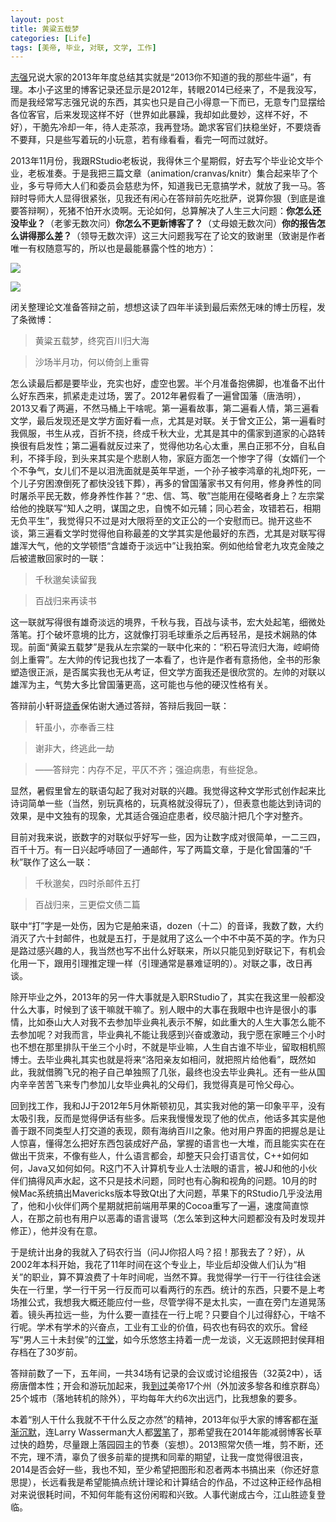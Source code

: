 ```yaml
---
layout: post
title: 黄粱五载梦
categories: [Life]
tags: [美帝, 毕业, 对联, 文学, 工作]
---
```


[志强](http://zhiqiang.org)兄说大家的2013年年度总结其实就是“2013你不知道的我的那些牛逼”，有理。本小子这里的博客记录还显示是2012年，转眼2014已经来了，不是我没写，而是我经常写志强兄说的东西，其实也只是自己小得意一下而已，无意专门显摆给各位客官，后来发现这样不好（世界如此暴躁，我却如此曼妙，这样不好，不好），干脆先冷却一年，待人走茶凉，我再登场。跪求客官们扶稳坐好，不要烧香不要拜，只是些写着玩的小玩意，若有缘看看，看完一呵而过就好。

2013年11月份，我跟RStudio老板说，我得休三个星期假，好去写个毕业论文毕个业，老板准奏。于是我把三篇文章（animation/cranvas/knitr）集合起来毕了个业，多亏导师大人们和委员会慈悲为怀，知道我已无意搞学术，就放了我一马。答辩时导师大人显得很紧张，见我还有闲心在答辩前先吃批萨，说算你狠（到底是谁要答辩啊），死猪不怕开水烫啊。无论如何，总算解决了人生三大问题：**你怎么还没毕业？**（老爹无数次问）**你怎么不更新博客了？**（丈母娘无数次问）**你的报告怎么讲得那么差？**（领导无数次评）这三大问题我写在了论文的致谢里（致谢是作者唯一有权随意写的，所以也是最能暴露个性的地方）：

![](http://i.imgur.com/1fmkExQ.png)

![](http://i.imgur.com/MGe20J4.png)

闭关整理论文准备答辩之前，想想这读了四年半读到最后索然无味的博士历程，发了条微博：

> 黄粱五载梦，终究百川归大海

> 沙场半月功，何以倚剑上重霄

怎么读最后都是要毕业，充实也好，虚空也罢。半个月准备抱佛脚，也准备不出什么好东西来，抓紧走走过场，罢了。2012年暑假看了一遍曾国藩（唐浩明），2013又看了两遍，不然马桶上干啥呢。第一遍看故事，第二遍看人情，第三遍看文学，最后发现还是文学方面好看一点，尤其是对联。关于曾文正公，第一遍看时我佩服，书生从戎，百折不挠，终成千秋大业，尤其是其中的儒家到道家的心路转换很有启发性；第二遍看就反过来了，觉得他功名心太重，黑白正邪不分，自私自利，不择手段，到头来其实是个悲剧人物，家庭方面怎一个惨字了得（女婿们一个个不争气，女儿们不是以泪洗面就是英年早逝，一个孙子被李鸿章的礼炮吓死，一个儿子穷困潦倒死了都快没钱下葬），再多的曾国藩家书又有何用，修身养性的同时屠杀平民无数，修身养性作甚？“忠、信、笃、敬”岂能用在侵略者身上？左宗棠给他的挽联写“知人之明，谋国之忠，自愧不如元辅；同心若金，攻错若石，相期无负平生”，我觉得只不过是对大限将至的文正公的一个安慰而已。抛开这些不谈，第三遍看文学时觉得他自称最差的文学其实是他最好的东西，尤其是对联写得雄浑大气，他的文学顿悟“含雄奇于淡远中”让我拍案。例如他给曾老九攻克金陵之后被遣散回家时的一联：

> 千秋邈矣读留我

> 百战归来再读书

这一联就写得很有雄奇淡远的境界，千秋与我，百战与读书，宏大处起笔，细微处落笔。打个破坏意境的比方，这就像打羽毛球重杀之后再轻吊，是技术娴熟的体现。前面“黄粱五载梦”是我从左宗棠的一联中化来的：“积石导流归大海，崆峒倚剑上重霄”。左大帅的传记我也找了一本看了，也许是作者有意扬他，全书的形象塑造很正派，是否属实我也无从考证，但文学方面我还是很欣赏的。左帅的对联以雄浑为主，气势大多比曾国藩更高，这可能也与他的硬汉性格有关。

答辩前小轩哥[烧香](/cn/2008/05/pray-for-toefl/)保佑谢大通过答辩，答辩后我回一联：

> 轩虽小，亦奉香三柱

> 谢非大，终逃此一劫

> ——答辩完：内存不足，平仄不齐；强迫病患，有些捉急。

显然，暑假里曾左的联语勾起了我对对联的兴趣。我觉得这种文学形式创作起来比诗词简单一些（当然，别玩真格的，玩真格就没得玩了），但表意也能达到诗词的效果，是中文独有的现象，尤其适合强迫症患者，绞尽脑汁把几个字对整齐。

目前对我来说，嵌数字的对联似乎好写一些，因为让数字成对很简单，一二三四，百千十万。有一日兴起呼哧回了一通邮件，写了两篇文章，于是化曾国藩的“千秋”联作了这么一联：

> 千秋邈矣，四时杀邮件五打

> 百战归来，三更偿文债二篇

联中“打”字是一处伤，因为它是舶来语，dozen（十二）的音译，我数了数，大约消灭了六十封邮件，也就是五打，于是就用了这么一个中不中英不英的字。作为只是路过感兴趣的人，我当然也写不出什么好联来，所以只能见到好联记下，有机会化用一下，跟用引理推定理一样（引理通常是暴难证明的）。对联之事，改日再谈。

除开毕业之外，2013年的另一件大事就是入职RStudio了，其实在我这里一般都没什么大事，时候到了该干嘛就干嘛了。别人眼中的大事在我眼中也许是很小的事情，比如泰山大人对我不去参加毕业典礼表示不解，如此重大的人生大事怎么能不去参加呢？对我而言，毕业典礼不能让我感到兴奋或激动，我宁愿在家睡三个小时也不想在那里排队干坐三个小时，不就是毕业嘛，人生自古谁不毕业，留取相机照博士。去毕业典礼其实也就是将来“洛阳亲友如相问，就把照片给他看”，既然如此，我就借腾飞兄的袍子自己单独照了几张，最终也没去毕业典礼。还有一些从国内辛辛苦苦飞来专门参加儿女毕业典礼的父母们，我觉得真是可怜父母心。

回到找工作，我和JJ于2012年5月休斯顿初见，其实我对他的第一印象平平，没有太吸引我，反而是觉得伊话有些多。后来我慢慢发现了他的优点，他话多其实是他善于跟不同类型人打交道的表现，颇有海纳百川之象。他对用户界面的把握总是让人惊喜，懂得怎么把好东西包装成好产品，掌握的语言也一大堆，而且能实实在在做出干货来，不像有些人，什么语言都会，却整天只会打语言仗，C++如何如何，Java又如何如何。R这门不入计算机专业人士法眼的语言，被JJ和他的小伙伴们搞得风声水起，这不只是技术问题，同时也有心胸和视角的问题。10月的时候Mac系统搞出Mavericks版本导致Qt出了大问题，苹果下的RStudio几乎没法用了，他和小伙伴们两个星期就把前端用苹果的Cocoa重写了一遍，速度简直惊人，在那之前也有用户以恶毒的语言谩骂（怎么笨到这种大问题都没有及时发现并修正），他并没有在意。

于是统计出身的我就入了码农行当（问JJ你招人吗？招！那我去了？好），从2002年本科开始，我花了11年时间在这个专业上，毕业后却没做人们认为“相关”的职业，算不算浪费了十年时间呢，当然不算。我觉得学一行干一行往往会迷失在一行里，学一行干另一行反而可以看两行的东西。统计的东西，只要不是上考场推公式，我想我大概还能应付一些，尽管学得不是太扎实，一直在旁门左道晃荡着。镜头再拉远一些，为什么要一直挂在一行上呢？只要自个儿过得舒心，干啥不行呢。学术有学术的兴奋点，工业有工业的价值，码农也有码农的欢乐。曾经写“男人三十未封侯”的[江堂](http://li-and-jiang.com/blog/)，如今乐悠悠主持着一虎一龙谈，义无返顾把封侯拜相存档在了30岁前。

答辩前数了一下，五年间，一共34场有记录的会议或讨论组报告（32英2中），话痨唐僧本性；开会和游玩加起来，我[到过](https://mapsengine.google.com/map/viewer?mid=z_O19zMrDpM0.kwXA6bVsh7No)美帝17个州（外加波多黎各和维京群岛）25个城市（落地转机的除外），平均每年大约6次出远门，比我想象的要多。

本着“别人干什么我就不干什么反之亦然”的精神，2013年似乎大家的博客都在[渐渐沉默](http://yixuan.cos.name/cn/2013/11/about-blog/)，连Larry Wasserman大人都[罢笔](http://normaldeviate.wordpress.com/2013/12/16/the-end/)了，那希望我在2014年能减弱博客长草过快的趋势，尽量跟上落园园主的节奏（妄想）。2013照常欠债一堆，剪不断，还不完，理不清，辜负了很多前辈的提携和同辈的期望，让我一度觉得很沮丧，2014是否会好一些，我也不知，至少希望把图形和忍者两本书搞出来（你还好意思提），长远看我是希望能搞点统计理论和计算结合的作品，不过这种正经作品相对来说很耗时间，不知何年能有这份闲暇和兴致。人事代谢成古今，江山胜迹复登临。
